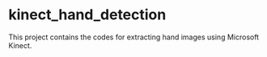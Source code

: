 # kinect_hand_detection
This project contains the codes for extracting hand images using Microsoft Kinect.
